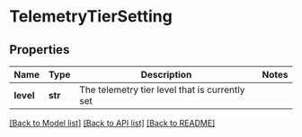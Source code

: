 # TelemetryTierSetting

## Properties
Name | Type | Description | Notes
------------ | ------------- | ------------- | -------------
**level** | **str** | The telemetry tier level that is currently set | 

[[Back to Model list]](../README.md#documentation-for-models) [[Back to API list]](../README.md#documentation-for-api-endpoints) [[Back to README]](../README.md)

